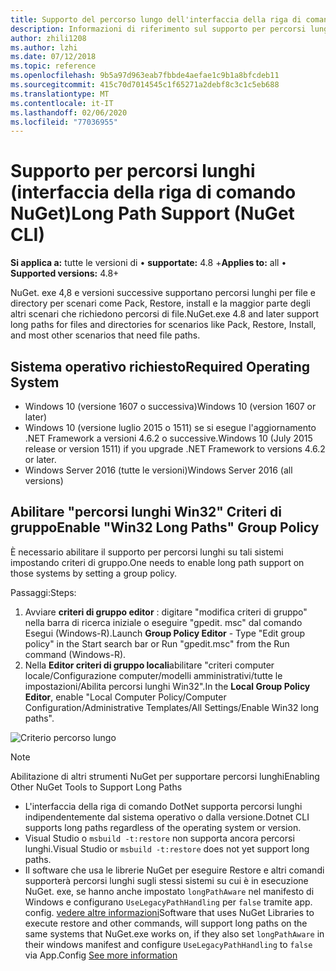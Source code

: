 ```yaml
---
title: Supporto del percorso lungo dell'interfaccia della riga di comando NuGet
description: Informazioni di riferimento sul supporto per percorsi lunghi di NuGet. exe
author: zhili1208
ms.author: lzhi
ms.date: 07/12/2018
ms.topic: reference
ms.openlocfilehash: 9b5a97d963eab7fbbde4aefae1c9b1a8bfcdeb11
ms.sourcegitcommit: 415c70d7014545c1f65271a2debf8c3c1c5eb688
ms.translationtype: MT
ms.contentlocale: it-IT
ms.lasthandoff: 02/06/2020
ms.locfileid: "77036955"
---
```

# <a name="long-path-support-nuget-cli"></a><span data-ttu-id="86034-103">Supporto per percorsi lunghi (interfaccia della riga di comando NuGet)</span><span class="sxs-lookup"><span data-stu-id="86034-103">Long Path Support (NuGet CLI)</span></span>

<span data-ttu-id="86034-104">**Si applica a:** tutte le versioni di &bullet; **supportate:** 4.8 +</span><span class="sxs-lookup"><span data-stu-id="86034-104">**Applies to:** all &bullet; **Supported versions:** 4.8+</span></span>

<span data-ttu-id="86034-105">NuGet. exe 4,8 e versioni successive supportano percorsi lunghi per file e directory per scenari come Pack, Restore, install e la maggior parte degli altri scenari che richiedono percorsi di file.</span><span class="sxs-lookup"><span data-stu-id="86034-105">NuGet.exe 4.8 and later support long paths for files and directories for scenarios like Pack, Restore, Install, and most other scenarios that need file paths.</span></span>

## <a name="required-operating-system"></a><span data-ttu-id="86034-106">Sistema operativo richiesto</span><span class="sxs-lookup"><span data-stu-id="86034-106">Required Operating System</span></span>

-   <span data-ttu-id="86034-107">Windows 10 (versione 1607 o successiva)</span><span class="sxs-lookup"><span data-stu-id="86034-107">Windows 10 (version 1607 or later)</span></span>
-   <span data-ttu-id="86034-108">Windows 10 (versione luglio 2015 o 1511) se si esegue l'aggiornamento .NET Framework a versioni 4.6.2 o successive.</span><span class="sxs-lookup"><span data-stu-id="86034-108">Windows 10 (July 2015 release or version 1511) if you upgrade .NET Framework to versions 4.6.2 or later.</span></span>
-   <span data-ttu-id="86034-109">Windows Server 2016 (tutte le versioni)</span><span class="sxs-lookup"><span data-stu-id="86034-109">Windows Server 2016 (all versions)</span></span>

## <a name="enable-win32-long-paths-group-policy"></a><span data-ttu-id="86034-110">Abilitare "percorsi lunghi Win32" Criteri di gruppo</span><span class="sxs-lookup"><span data-stu-id="86034-110">Enable "Win32 Long Paths" Group Policy</span></span>

<span data-ttu-id="86034-111">È necessario abilitare il supporto per percorsi lunghi su tali sistemi impostando criteri di gruppo.</span><span class="sxs-lookup"><span data-stu-id="86034-111">One needs to enable long path support on those systems by setting a group policy.</span></span>

<span data-ttu-id="86034-112">Passaggi:</span><span class="sxs-lookup"><span data-stu-id="86034-112">Steps:</span></span>
1. <span data-ttu-id="86034-113">Avviare **criteri di gruppo editor** : digitare "modifica criteri di gruppo" nella barra di ricerca iniziale o eseguire "gpedit. msc" dal comando Esegui (Windows-R).</span><span class="sxs-lookup"><span data-stu-id="86034-113">Launch **Group Policy Editor** - Type "Edit group policy" in the Start search bar or Run "gpedit.msc" from the Run command (Windows-R).</span></span>
2. <span data-ttu-id="86034-114">Nella **Editor criteri di gruppo locali**abilitare "criteri computer locale/Configurazione computer/modelli amministrativi/tutte le impostazioni/Abilita percorsi lunghi Win32".</span><span class="sxs-lookup"><span data-stu-id="86034-114">In the **Local Group Policy Editor**, enable "Local Computer Policy/Computer Configuration/Administrative Templates/All Settings/Enable Win32 long paths".</span></span>

![Criterio percorso lungo](media/LongPathPolicy.png)


> [!Note]
> <span data-ttu-id="86034-116">Abilitazione di altri strumenti NuGet per supportare percorsi lunghi</span><span class="sxs-lookup"><span data-stu-id="86034-116">Enabling Other NuGet Tools to Support Long Paths</span></span>
>
> -   <span data-ttu-id="86034-117">L'interfaccia della riga di comando DotNet supporta percorsi lunghi indipendentemente dal sistema operativo o dalla versione.</span><span class="sxs-lookup"><span data-stu-id="86034-117">Dotnet CLI supports long paths regardless of the operating system or version.</span></span>
> -   <span data-ttu-id="86034-118">Visual Studio o `msbuild -t:restore` non supporta ancora percorsi lunghi.</span><span class="sxs-lookup"><span data-stu-id="86034-118">Visual Studio or `msbuild -t:restore` does not yet support long paths.</span></span>
> -   <span data-ttu-id="86034-119">Il software che usa le librerie NuGet per eseguire Restore e altri comandi supporterà percorsi lunghi sugli stessi sistemi su cui è in esecuzione NuGet. exe, se hanno anche impostato `longPathAware` nel manifesto di Windows e configurano `UseLegacyPathHandling` per `false` tramite app. config. [vedere altre informazioni](https://blogs.msdn.microsoft.com/jeremykuhne/2016/07/30/net-4-6-2-and-long-paths-on-windows-10/)</span><span class="sxs-lookup"><span data-stu-id="86034-119">Software that uses NuGet Libraries to execute restore and other commands, will support long paths on the same systems that NuGet.exe works on, if they also set `longPathAware` in their windows manifest and configure `UseLegacyPathHandling` to `false` via App.Config [See more information](https://blogs.msdn.microsoft.com/jeremykuhne/2016/07/30/net-4-6-2-and-long-paths-on-windows-10/)</span></span>

